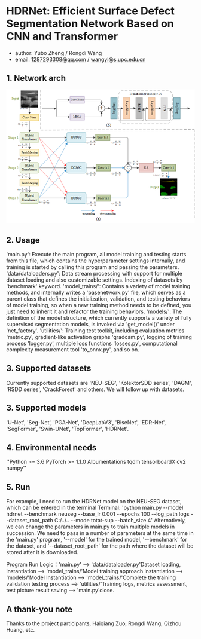 # HDRNet: Efficient Surface Defect Segmentation Network Based on CNN and Transformer
- author: Yubo Zheng / Rongdi Wang
- email: 1287293308@qq.com / wangyi@s.upc.edu.cn

## 1. Network arch
![Network arch](HDRNet.png)

## 2. Usage
'main.py': Execute the main program, all model training and testing starts from this file, which contains the hyperparameter settings internally, and training is started by calling this program and passing the parameters.
'data/dataloaders.py': Data stream processing with support for multiple dataset loading and also customizable settings. Indexing of datasets by 'benchmark' keyword.
'model_trains/': Contains a variety of model training methods, and internally writes a 'basenetwork.py' file, which serves as a parent class that defines the initialization, validation, and testing behaviors of model training, so when a new training method needs to be defined, you just need to inherit it and refactor the training behaviors. 
'models/': The definition of the model structure, which currently supports a variety of fully supervised segmentation models, is invoked via 'get_model()' under 'net_factory'.
'utilities/': Training test toolkit, including evaluation metrics 'metric.py', gradient-like activation graphs 'gradcam.py', logging of training process 'logger.py', multiple loss functions 'losses.py', computational complexity measurement tool 'to_onnx.py', and so on.
## 3. Supported datasets
Currently supported datasets are 'NEU-SEG', 'KolektorSDD series', 'DAGM', 'RSDD series', 'CrackForest' and others. We will follow up with datasets.

## 3. Supported models
'U-Net', 'Seg-Net', 'PGA-Net', 'DeepLabV3', 'BiseNet', 'EDR-Net', 'SegFormer', 'Swin-UNet', 'TopFormer', 'HDRNet'.



## 4. Environmental needs
''Python >= 3.6 PyTorch >= 1.1.0 Albumentations tqdm tensorboardX cv2 numpy''
## 5. Run
For example, I need to run the HDRNet model on the NEU-SEG dataset, which can be entered in the terminal Terminal:
'python main.py --model hdrnet --benchmark neuseg --base_lr 0.001 --epochs 100 --log_path logs --dataset_root_path C:/../.. --mode totat-sup --batch_size 4'
Alternatively, we can change the parameters in main.py to train multiple models in succession.
We need to pass in a number of parameters at the same time in the 'main.py' program, '--model' for the trained model, '--benchmark' for the dataset, and '--dataset_root_path' for the path where the dataset will be stored after it is downloaded.

Program Run Logic：'main.py' --> 'data/dataloader.py'Dataset loading, instantiation --> 'model_trains/'Model training approach instantiation --> 'models/'Model Instantiation --> 
'model_trains/'Complete the training validation testing process --> 'utilities/'Training logs, metrics assessment, test picture result saving --> 'main.py'close.
## A thank-you note

Thanks to the project participants, Haiqiang Zuo, Rongdi Wang, Qizhou Huang, etc.


